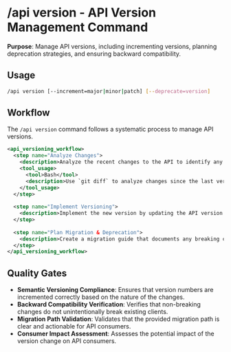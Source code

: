 # /api version - API Version Management Command

**Purpose**: Manage API versions, including incrementing versions, planning deprecation strategies, and ensuring backward compatibility.

## Usage
```bash
/api version [--increment=major|minor|patch] [--deprecate=version]
```

## Workflow

The `/api version` command follows a systematic process to manage API versions.

```xml
<api_versioning_workflow>
  <step name="Analyze Changes">
    <description>Analyze the recent changes to the API to identify any breaking changes and determine the appropriate version increment (major, minor, or patch) based on semantic versioning.</description>
    <tool_usage>
      <tool>Bash</tool>
      <description>Use `git diff` to analyze changes since the last version tag.</description>
    </tool_usage>
  </step>
  
  <step name="Implement Versioning">
    <description>Implement the new version by updating the API version headers, implementing version routing, and, if necessary, maintaining legacy endpoints with deprecation warnings.</description>
  </step>
  
  <step name="Plan Migration & Deprecation">
    <description>Create a migration guide that documents any breaking changes, provides code examples for the new version, and sets a clear deprecation timeline for the old version.</description>
  </step>
</api_versioning_workflow>
```

## Quality Gates
- **Semantic Versioning Compliance**: Ensures that version numbers are incremented correctly based on the nature of the changes.
- **Backward Compatibility Verification**: Verifies that non-breaking changes do not unintentionally break existing clients.
- **Migration Path Validation**: Validates that the provided migration path is clear and actionable for API consumers.
- **Consumer Impact Assessment**: Assesses the potential impact of the version change on API consumers.